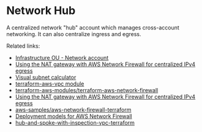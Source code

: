 # Network Hub

A centralized network "hub" account which manages cross-account networking. It can also centralize ingress and egress.

Related links:

- [Infrastructure OU - Network account](https://docs.aws.amazon.com/prescriptive-guidance/latest/security-reference-architecture/network.html)
- [Using the NAT gateway with AWS Network Firewall for centralized IPv4 egress](https://docs.aws.amazon.com/whitepapers/latest/building-scalable-secure-multi-vpc-network-infrastructure/using-nat-gateway-with-firewall.html)
- [Visual subnet calculator](https://www.davidc.net/sites/default/subnets/subnets.html)
- [terraform-aws-vpc module](https://github.com/terraform-aws-modules/terraform-aws-vpc)
- [terraform-aws-modules/terraform-aws-network-firewall](https://github.com/terraform-aws-modules/terraform-aws-network-firewall)
- [Using the NAT gateway with AWS Network Firewall for centralized IPv4 egress](https://docs.aws.amazon.com/whitepapers/latest/building-scalable-secure-multi-vpc-network-infrastructure/using-nat-gateway-with-firewall.html)
- [aws-samples/aws-network-firewall-terraform](https://github.com/aws-samples/aws-network-firewall-terraform)
- [Deployment models for AWS Network Firewall](https://github.com/aws-samples/aws-network-firewall-terraform)
- [hub-and-spoke-with-inspection-vpc-terraform](https://github.com/aws-samples/hub-and-spoke-with-inspection-vpc-terraform)
